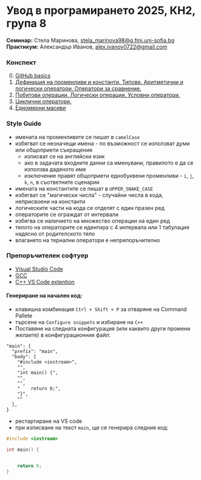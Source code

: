 # Увод в програмирането 2025, КН2, група 8

**Семинар:** Стела Маринова, stela_marinova98@g.fmi.uni-sofia.bg <br>
**Практикум:** Александър Иванов, alex.ivanov0722@gmail.com

### Конспект
00. [GitHub basics](https://classroom.github.com/a/aAeTwg1J)
01. [Дефиниция на променливи и константи. Типове. Аритметични и логически оператори. Оператори за сравнение.](https://classroom.github.com/a/BQa5Thz1)
02. [Побитови операции. Логически операции. Условни оператори.](https://classroom.github.com/a/841ML93L)
03. [Циклични оператори.](https://classroom.github.com/a/Mtbu829c)
04. [Едномерни масиви]()



### Style Guide 
- имената на променливите се пишат в `camelCase` 
- избягват се незначещи имена - по възможност се използват думи или общоприети съкращения
  - изписват се на английски език
  - ако в задачата входните данни са именувани, правилото е да се използва даденото име
  - изключение правят общоприети еднобуквени променливи - `i`, `j`, `k`, `n`, в съответните сценарии
- имената на константите се пишат в `UPPER_SNAKE_CASE` 
- избягват се "магически числа" - случайни числа в кода, неприсвоени на константи
- логическите части на кода се отделят с един празен ред
- операторите се ограждат от интервали
- избягва се наличието на множество операции на един ред
- тялото на операторите се идентира с 4 интервала или 1 табулация надясно от родителското тяло
- влагането на тернални оператори е непрепоръчително



### Препоръчителен софтуер

- [Visual Studio Code](https://code.visualstudio.com/)
- [GCC](https://gcc.gnu.org/) 
- [C++ VS Code extention](https://marketplace.visualstudio.com/items?itemName=danielpinto8zz6.c-cpp-compile-run)

#### Генериране на начален код:
- клавишна комбинация `Ctrl + Shift + P` за отваряне на Command Pallete
- търсене на `Configure snippets` и избиране на `C++`
- Поставяне на следната конфигурация (или каквито други промени желаете) в конфигурационния файл:
```
"main": {
  "prefix": "main",
  "body": [
    "#include <iostream>",
    "",
    "int main() {",
    "",
    "",
    "    return 0;",
    "}",
    ""
  ],
}
```
- рестартиране на VS code
- при изписване на текст `main`, ще се генерира следния код:
```c++
#include <iostream>

int main() {


    return 0;
}
```